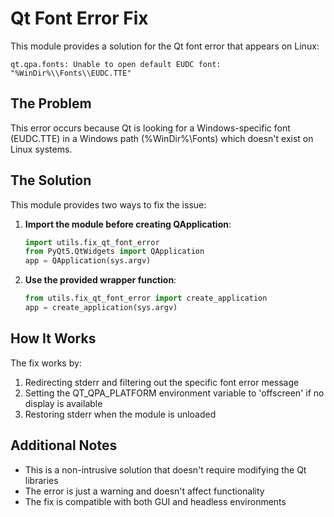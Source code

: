 # Qt Font Error Fix

This module provides a solution for the Qt font error that appears on Linux:
```
qt.qpa.fonts: Unable to open default EUDC font: "%WinDir%\\Fonts\\EUDC.TTE"
```

## The Problem

This error occurs because Qt is looking for a Windows-specific font (EUDC.TTE) in a Windows path (%WinDir%\Fonts\) which doesn't exist on Linux systems.

## The Solution

This module provides two ways to fix the issue:

1. **Import the module before creating QApplication**:
   ```python
   import utils.fix_qt_font_error
   from PyQt5.QtWidgets import QApplication
   app = QApplication(sys.argv)
   ```

2. **Use the provided wrapper function**:
   ```python
   from utils.fix_qt_font_error import create_application
   app = create_application(sys.argv)
   ```

## How It Works

The fix works by:
1. Redirecting stderr and filtering out the specific font error message
2. Setting the QT_QPA_PLATFORM environment variable to 'offscreen' if no display is available
3. Restoring stderr when the module is unloaded

## Additional Notes

- This is a non-intrusive solution that doesn't require modifying the Qt libraries
- The error is just a warning and doesn't affect functionality
- The fix is compatible with both GUI and headless environments
